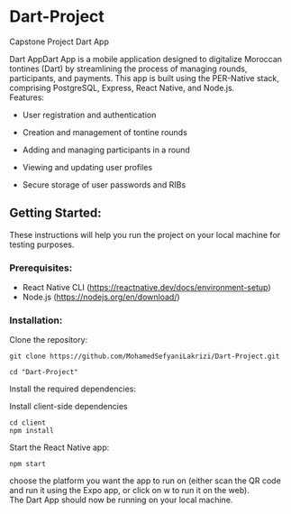 # Dart-Project
Capstone Project Dart App   


Dart AppDart App is a mobile application designed to digitalize Moroccan tontines (Dart) by streamlining the process of managing rounds, participants, and payments. This app is built using the PER-Native stack, comprising PostgreSQL, Express, React Native, and Node.js.   
Features:  
  
- User registration and authentication  
  
- Creation and management of tontine rounds  
  
- Adding and managing participants in a round  
  
- Viewing and updating user profiles  
  
- Secure storage of user passwords and RIBs  

  
## Getting Started:  
  
These instructions will help you run the project on your local machine for testing purposes. 
  
### Prerequisites:    
  
- React Native CLI (https://reactnative.dev/docs/environment-setup)  
- Node.js (https://nodejs.org/en/download/)
  
### Installation: 
  
Clone the repository:  
```git  
git clone https://github.com/MohamedSefyaniLakrizi/Dart-Project.git

cd "Dart-Project" 
```  

Install the required dependencies:  
  
Install client-side dependencies 
```git  
cd client 
npm install  
```

Start the React Native app:  
```
npm start
```
choose the platform you want the app to run on (either scan the QR code and run it using the Expo app, or click on w to run it on the web).  
The Dart App should now be running on your local machine.  
